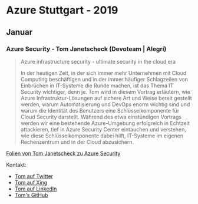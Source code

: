 # Azure Stuttgart - 2019

## Januar

### Azure Security - Tom Janetscheck (Devoteam | Alegri)

> Azure infrastructure security - ultimate security in the cloud era
> 
> In der heutigen Zeit, in der sich immer mehr Unternehmen mit Cloud Computing beschäftigen und in der immer häufiger Schlagzeilen von Einbrüchen in IT-Systeme die Runde machen, ist das Thema IT Security wichtiger, denn je.
> Tom wird in diesem Vortrag erläutern, wie Azure Infrastruktur-Lösungen auf sichere Art und Weise bereit gestellt werden, warum  Automatisierung und DevOps enorm wichtig sind und warum die Identität des Benutzers eine Schlüsselkomponente für Cloud Security darstellt.
> Während des etwa einstündigen Vortrags werden wir eine bestehende Azure-Umgebung erfolgreich in Echtzeit attackieren, tief in Azure  Security Center eintauchen und verstehen, wie diese Schlüsselkomponente dabei hilft, IT-Systeme im eigenen Rechenzentrum und in der Cloud  abzusichern.

[Folien von Tom Janetscheck zu Azure Security](2019-01-AzureSecurity_Tom-Janetscheck.pdf)

Kontakt:
- [Tom auf Twitter](https://twitter.com/azureandbeyond)
- [Tom auf Xing](https://www.xing.com/profile/Thomas_Janetscheck)
- [Tom auf LinkedIn](https://www.linkedin.com/in/thomas-janetscheck)
- [Tom's GitHub](https://github.com/azureandbeyond)
